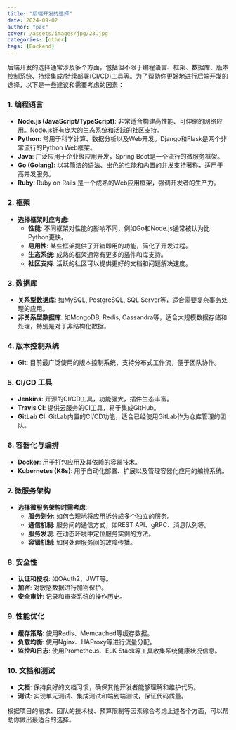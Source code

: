 ```yaml
---
title: "后端开发的选择"
date: 2024-09-02
author: "pzc"
cover: /assets/images/jpg/23.jpg
categories: [other]
tags: [Backend]
---
```


后端开发的选择通常涉及多个方面，包括但不限于编程语言、框架、数据库、版本控制系统、持续集成/持续部署(CI/CD)工具等。为了帮助你更好地进行后端开发的选择，以下是一些建议和需要考虑的因素：

### 1. 编程语言
- **Node.js (JavaScript/TypeScript)**: 非常适合构建高性能、可伸缩的网络应用。Node.js拥有庞大的生态系统和活跃的社区支持。
- **Python**: 常用于科学计算、数据分析以及Web开发。Django和Flask是两个非常流行的Python Web框架。
- **Java**: 广泛应用于企业级应用开发，Spring Boot是一个流行的微服务框架。
- **Go (Golang)**: 以其简洁的语法、出色的性能和内置的并发支持著称，适用于高并发服务。
- **Ruby**: Ruby on Rails 是一个成熟的Web应用框架，强调开发者的生产力。

### 2. 框架
- **选择框架时应考虑**:
  - **性能**: 不同框架对性能的影响不同，例如Go和Node.js通常被认为比Python更快。
  - **易用性**: 某些框架提供了开箱即用的功能，简化了开发过程。
  - **生态系统**: 成熟的框架通常有更多的插件和库支持。
  - **社区支持**: 活跃的社区可以提供更好的文档和问题解决速度。

### 3. 数据库
- **关系型数据库**: 如MySQL, PostgreSQL, SQL Server等，适合需要复杂事务处理的应用。
- **非关系型数据库**: 如MongoDB, Redis, Cassandra等，适合大规模数据存储和处理，特别是对于非结构化数据。

### 4. 版本控制系统
- **Git**: 目前最广泛使用的版本控制系统，支持分布式工作流，便于团队协作。

### 5. CI/CD 工具
- **Jenkins**: 开源的CI/CD工具，功能强大，插件生态丰富。
- **Travis CI**: 提供云服务的CI工具，易于集成GitHub。
- **GitLab CI**: GitLab内置的CI/CD功能，适合已经使用GitLab作为仓库管理的团队。

### 6. 容器化与编排
- **Docker**: 用于打包应用及其依赖的容器技术。
- **Kubernetes (K8s)**: 用于自动化部署、扩展以及管理容器化应用的编排系统。

### 7. 微服务架构
- **选择微服务架构时需考虑**:
  - **服务划分**: 如何合理地将应用拆分成多个独立的服务。
  - **通信机制**: 服务间的通信方式，如REST API、gRPC、消息队列等。
  - **服务发现**: 在动态环境中定位服务实例的方法。
  - **容错机制**: 如何处理服务间的故障传播。

### 8. 安全性
- **认证和授权**: 如OAuth2、JWT等。
- **加密**: 对敏感数据进行加密保护。
- **安全审计**: 记录和审查系统的操作历史。

### 9. 性能优化
- **缓存策略**: 使用Redis、Memcached等缓存数据。
- **负载均衡**: 使用Nginx、HAProxy等进行流量分配。
- **监控和日志**: 使用Prometheus、ELK Stack等工具收集系统健康状况信息。

### 10. 文档和测试
- **文档**: 保持良好的文档习惯，确保其他开发者能够理解和维护代码。
- **测试**: 实现单元测试、集成测试和端到端测试，保证代码质量。

根据项目的需求、团队的技术栈、预算限制等因素综合考虑上述各个方面，可以帮助你做出最适合的选择。